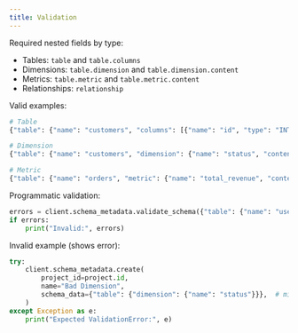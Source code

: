 ```yaml
---
title: Validation
---
```


Required nested fields by type:
- Tables: `table` and `table.columns`
- Dimensions: `table.dimension` and `table.dimension.content`
- Metrics: `table.metric` and `table.metric.content`
- Relationships: `relationship`

Valid examples:
```python
# Table
{"table": {"name": "customers", "columns": [{"name": "id", "type": "INTEGER"}]}}

# Dimension
{"table": {"name": "customers", "dimension": {"name": "status", "content": {"type": "categorical", "values": ["active","inactive"]}}}}

# Metric
{"table": {"name": "orders", "metric": {"name": "total_revenue", "content": {"aggregation": "sum", "column": "amount"}}}}
```

Programmatic validation:
```python
errors = client.schema_metadata.validate_schema({"table": {"name": "users", "columns": []}}, "table")
if errors:
    print("Invalid:", errors)
```

Invalid example (shows error):
```python
try:
    client.schema_metadata.create(
        project_id=project.id,
        name="Bad Dimension",
        schema_data={"table": {"dimension": {"name": "status"}}},  # missing content
    )
except Exception as e:
    print("Expected ValidationError:", e)
```
